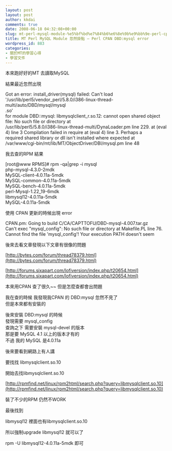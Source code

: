 ```yaml
---
layout: post
layout: post
author: kkdai
comments: true
date: 2008-06-18 04:32:08+00:00
slug: mt-perl-mysql-module-%e5%bf%bd%e7%84%b6%e6%8e%9b%e9%bb%9e-perl-cpan-dbdmysql-error
title: MT Perl MySQL Module 忽然掛點 — Perl CPAN DBD:mysql error
wordpress_id: 883
categories:
- 關於MT的學習心得
- 學習文件
---
```


本來跑好好的MT 去讀取MySQL

結果最近忽然出現

Got an error: install_driver(mysql) failed: Can't load  
'/usr/lib/perl5/vendor_perl/5.8.0/i386-linux-thread-multi/auto/DBD/mysql/mysql  
.so'  
for module DBD::mysql: libmysqlclient_r.so.12: cannot open shared object  
file: No such file or directory at  
/usr/lib/perl5/5.8.0/i386-linux-thread-multi/DynaLoader.pm line 229. at (eval  
4) line 3 Compilation failed in require at (eval 4) line 3. Perhaps a  
required shared library or dll isn't installed where expected at  
/var/www/cgi-bin/mt/lib/MT/ObjectDriver/DBI/mysql.pm line 48

  
我去查的RPM 結果

[root@www RPMS]# rpm -qa|grep -i mysql  
php-mysql-4.3.0-2mdk  
MySQL-client-4.0.11a-5mdk  
MySQL-common-4.0.11a-5mdk  
MySQL-bench-4.0.11a-5mdk  
perl-Mysql-1.22_19-6mdk  
libmysql12-4.0.11a-5mdk  
MySQL-4.0.11a-5mdk

  
使用 CPAN 更新的時候出現 error

  
CPAN.pm: Going to build C/CA/CAPTTOFU/DBD-mysql-4.007.tar.gz  
Can't exec "mysql_config": No such file or directory at Makefile.PL line 76.  
Cannot find the file 'mysql_config'! Your execution PATH doesn't seem  


後來去看文章發現以下文章有很像的問題

[http://bytes.com/forum/thread78379.html](http://bytes.com/forum/thread78379.html)

[http://forums.sixapart.com/lofiversion/index.php/t20654.html](http://forums.sixapart.com/lofiversion/index.php/t20654.html)

本來用CPAN 查了很久~~ 但是怎麼查都會出問題

我在查的時候 我發現我CPAN 的 DBD:mysql 忽然不見了  
但是本來都有安裝的

後來安裝 DBD:mysql 的時候  
發現需要 mysql_config  
查詢之下 需要安裝 mysql-devel 的版本  
那是要 MySQL 4.1 以上的版本才有的  
不過 我的 MySQL 是4.0.11a

後來要看到網路上有人講

要找找 libmysqlclient.so.10

開始去找libmysqlclient.so.10

[http://rpmfind.net/linux/rpm2html/search.php?query=libmysqlclient.so.10](http://rpmfind.net/linux/rpm2html/search.php?query=libmysqlclient.so.10)

裝了不少的RPM 仍然不WORK

最後找到

libmysql12 裡面也有libmysqlclient.so.10

所以強制upgrade libmysql12 就可以了

rpm -U libmysql12-4.0.11a-5mdk 即可
